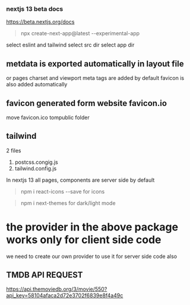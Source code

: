 ### nextjs 13 beta docs
https://beta.nextjs.org/docs 

> npx create-next-app@latest --experimental-app

select eslint and tailwind
select src dir
select app dir

## metdata is exported automatically in layout file
 or pages
 charset and viewport meta tags are added by default 
favicon is also added automatically

## favicon generated form website favicon.io
 move favicon.ico tompublic folder

 ## tailwind
 2 files
 1. postcss.congig.js
 2. tailwind.config.js

 In nextjs 13 all pages, components are server side by default

 > npm i react-icons --save   for icons

 >npm i next-themes  for  dark/light mode
 # the provider in the above package works only for client side code
 we need to create our own provider to use it for server side code also


 ## TMDB API REQUEST
 https://api.themoviedb.org/3/movie/550?api_key=58104afaca2d72e3702f6839e8f4a49c